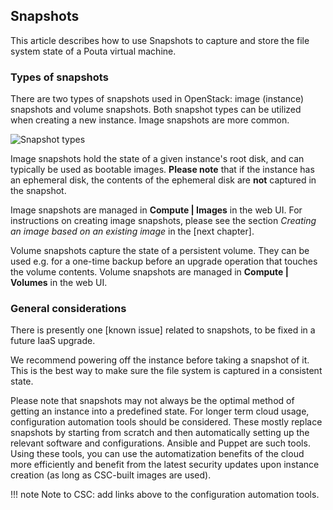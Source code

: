 ## Snapshots

This article describes how to use Snapshots to capture and store 
the file system state of a Pouta virtual machine.

### Types of snapshots

There are two types of snapshots used in OpenStack: image (instance)
snapshots and volume snapshots. Both snapshot types can be utilized
when creating a new instance. Image snapshots are more common.

![Snapshot types](/img/Screenshot-Horizon-Instances-Bootsource.png)

Image snapshots hold the state of a given instance's root disk, and
can typically be used as bootable images. **Please note** that
if the instance has an ephemeral disk, the contents of the ephemeral
disk are **not** captured in the snapshot.

Image snapshots are managed in **Compute \| Images** in the web UI.
For instructions on creating image snapshots, please see the section
*Creating an image based on an existing image* in the [next chapter].

Volume snapshots capture the state of a persistent volume. They can be
used e.g. for a one-time backup before an upgrade operation that
touches the volume contents. Volume snapshots are managed in **Compute
\| Volumes** in the web UI.

### General considerations

There is presently one [known issue] related to
snapshots, to be fixed in a future IaaS upgrade.

We recommend powering off the instance before taking a snapshot of it.
This is the best way to make sure the file system is captured in a
consistent state.

Please note that snapshots may not always be the optimal method of
getting an instance into a predefined state. For longer term cloud
usage, configuration automation tools should be considered. These
mostly replace snapshots by starting from scratch and then
automatically setting up the relevant software and
configurations. Ansible and Puppet are such tools. 
Using these tools, you can use the automatization benefits of
the cloud more efficiently and benefit from the latest security updates upon
instance creation (as long as CSC-built images are used).

!!! note
    Note to CSC: add links above to the configuration automation tools.
